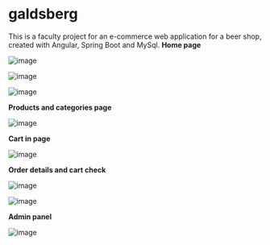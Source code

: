 # galdsberg
 This is a faculty project for an e-commerce web application for a beer shop, created with Angular, Spring Boot and MySql. 
**Home page**

![image](https://user-images.githubusercontent.com/72077193/129382023-49bb0352-4d6a-4afd-986e-35e2bfc1482e.png)

![image](https://user-images.githubusercontent.com/72077193/129382064-2be4163f-ea86-49b7-99de-aaa0de90614a.png)

![image](https://user-images.githubusercontent.com/72077193/129382106-c94ac82d-ac79-4cdb-8501-424ab1a19bfb.png)

**Products and categories page**

![image](https://user-images.githubusercontent.com/72077193/129382195-fff1acf5-2c7b-4099-9e93-b3780b2c35db.png)

**Cart in page**

![image](https://user-images.githubusercontent.com/72077193/129382259-5719adbc-5f8b-42b0-8431-e575316b98b5.png)

**Order details and cart check**

![image](https://user-images.githubusercontent.com/72077193/129382367-bc132623-5c1d-4ef6-beec-9c99fd9a3219.png)

![image](https://user-images.githubusercontent.com/72077193/129382410-57b99b9d-0091-4985-ba29-4b2725cc5fcd.png)

**Admin panel**

![image](https://user-images.githubusercontent.com/72077193/129382578-e6443285-306d-4244-8a39-4b157eb8d1e7.png)



